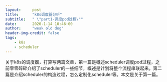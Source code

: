 ```yaml
---
layout:     post
title:      "k8s调度器分析"
subtitle:   " \"part1-调度pod过程\""
date:       2020-1-14 10:46:00
author:     "weak old dog"
header-img-credit: false
tags:
	- k8s
	- scheduler
---
```


关于k8s的调度器，打算写两篇文章，第一篇是概述scheduler调度pod过程，之前零零碎碎介绍了scheduler的一些细节，概述是计划将整个流程串联起来。第二篇是介绍scheduler的构造过程，怎么定制化scheduler等。本文是关于第一篇。